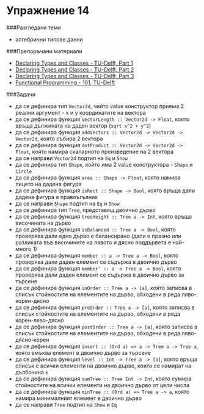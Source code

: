 Упражнение 14
=========

###Разгледани теми
- алгебрични типове данни

###Препоръчани материали
- [Declaring Types and Classes - TU-Delft, Part 1](http://delftxdownloads.tudelft.nl/FP101x-FunctionalProgramming/Week5/FP101x-chapter9-part1-video.720.mp4)
- [Declaring Types and Classes - TU-Delft, Part 2](http://delftxdownloads.tudelft.nl/FP101x-FunctionalProgramming/Week5/FP101x-chapter9-part2-video.720.mp4)
- [Declaring Types and Classes - TU-Delft, Part 3](http://delftxdownloads.tudelft.nl/FP101x-FunctionalProgramming/Week5/FP101x-chapter9-part3-video.720.mp4)
- [Functional Programming - 101, TU-Delft](https://github.com/fptudelft/FP101x-Content)

###Задачи
- да се дефинира тип `Vector2d`, чийто value конструктор приема 2 реални аргумент - х и у координатите на вектора
- да се дефинира функция `vectorLength :: Vector2d -> Float`, която връща дължината на даден вектор (`sqrt x^2 + y^2`)
- да се дефинира функция `addVectors :: Vector2d -> Vector2d -> Vector2d`, която събира 2 вектора
- да се дефинира функция `dotProduct :: Vector2d -> Vector2d -> Float`, която намира скаларното произведение на 2 вектора
- да се направи `Vector2d` подтип на `Eq` и `Show`
- да се дефинира тип `Shape`, който има 2 value конструктора - `Shape` и `Circle`
- да се дефинира функция `area :: Shape -> Float`, която намира лицето на дадена фигура
- да се дефинира функция `isRect :: Shape -> Bool`, която връща дали дадена фигура е правоъгълник
- да се направи `Shape` подтип на `Eq` и `Show`
- да се дефинира тип `Tree`, представящ двоично дърво
- да се дефинира функция `treeHeight :: Tree a -> Int`, която връща височината на дърво
- да се дефинира функция `isBalanced :: Tree a -> Bool`, която проверява дали едно дърво е балансирано (дали е празно или разликата във височините на лявото и дясно поддървета е най-много 1)
- да се дефинира функция `member :: a -> Tree a -> Bool`, която проверява дали даден елемент се съдържа в двоично дърво
- да се дефинира функция `member' :: a -> Tree a -> Bool`, която проверява дали даден елемент се съдържа в двоично дърво за търсене
- да се дефинира функция `inOrder :: Tree a -> [a]`, която записва в списък стойностите на елементите на дърво, обходени в реда ляво-корен-дясно
- да се дефинира функция `preOrder :: Tree a -> [a]`, която записва в списък стойностите на елементите на дърво, обходени в реда корен-ляво-дясно
- да се дефинира функция `postOrder :: Tree a -> [a]`, която записва в списък стойностите на елементите на дърво, обходени в реда ляво-дясно-корен
- да се дефинира функция `insert :: (Ord a) => a -> Tree a -> Tree a`, която вмъква елемент в двоично дърво за търсене
- да се дефинира функция `level :: Int -> Tree a -> [a]`, която връща списък с всички елементи на двоично дърво, които се намират на дълбочина `k`
- да се дефинира функция `sumTree :: Tree Int -> Int`, която сумира стойностите на всички елементи на двоично дърво от цели числа
- да се дефинира функция `minTree :: (Ord a) => Tree a -> a`, която намира минималният елемент в двоично дърво
- да се направи `Tree` подтип на `Show` и `Eq`
